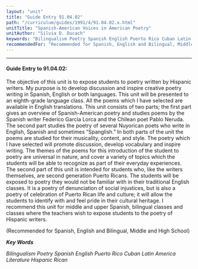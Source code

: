 ```yaml
---
layout: "unit"
title: "Guide Entry 91.04.02"
path: "/curriculum/guides/1991/4/91.04.02.x.html"
unitTitle: "Spanish-American Voices in American Poetry"
unitAuthor: "Silvia D. Ducach"
keywords: "Bilingualism Poetry Spanish English Puerto Rico Cuban Latin America Literature Hispanic Rican"
recommendedFor: "Recommended for Spanish, English and Bilingual, Middle and High School"
---
```

<body>
<hr/>
 <h4>
  Guide Entry to 91.04.02:
 </h4>
 The objective of this unit is to expose students to poetry written by Hispanic writers. My purpose is to develop discussion and inspire creative poetry writing in Spanish, English or both languages. This unit will be presented to an eighth-grade language class. All the poems which I have selected are available in English translations. This unit consists of two parts; the first part gives an overview of Spanish-American poetry and studies poems by the Spanish writer Federico Garcia Lorca and the Chilean poet Pablo Neruda. The second part studies the poetry of several Nuyorican poets who write in English, Spanish and sometimes “Spanglish.” In both parts of the unit the poems are studied for their musicality, content, and style. The poetry which I have selected will promote discussion, develop vocabulary and inspire writing. The themes of the poems for this introduction of the student to poetry are universal in nature, and cover a variety of topics which the students will be able to recognize as part of their everyday experiences. The second part of this unit is intended for students who, like the writers themselves, are second generation Puerto Ricans. The students will be exposed to poetry they would not be familiar with in their traditional English classes. It is a poetry of denunciation of social injustices, but is also a poetry of celebration of Puerto Rican life and culture; it will allow the students to identify with and feel pride in their cultural heritage. I recommend this unit for middle and upper Spanish, bilingual classes and classes where the teachers wish to expose students to the poetry of Hispanic writers.
 <p>
  (Recommended for Spanish, English and Bilingual, Middle and High School)
 </p>
<p>
  <b>
   <i>
    Key Words
   </i>
  </b>
  <br/>
 </p>
 <p>
  <i>
   Bilingualism Poetry Spanish English Puerto Rico Cuban Latin America Literature Hispanic Rican
  </i>
 </p>

</body>